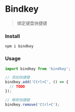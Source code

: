 # Bindkey
> 绑定键盘快捷键

### Install

```shell
npm i bindkey
```

### Usage

```ts
import bindkey from 'bindkey';

// 添加快捷键
bindkey.add('Ctrl+C', () => {
  // TODO
});

// 移除快捷键
bindkey.remove('Ctrl+C');
```